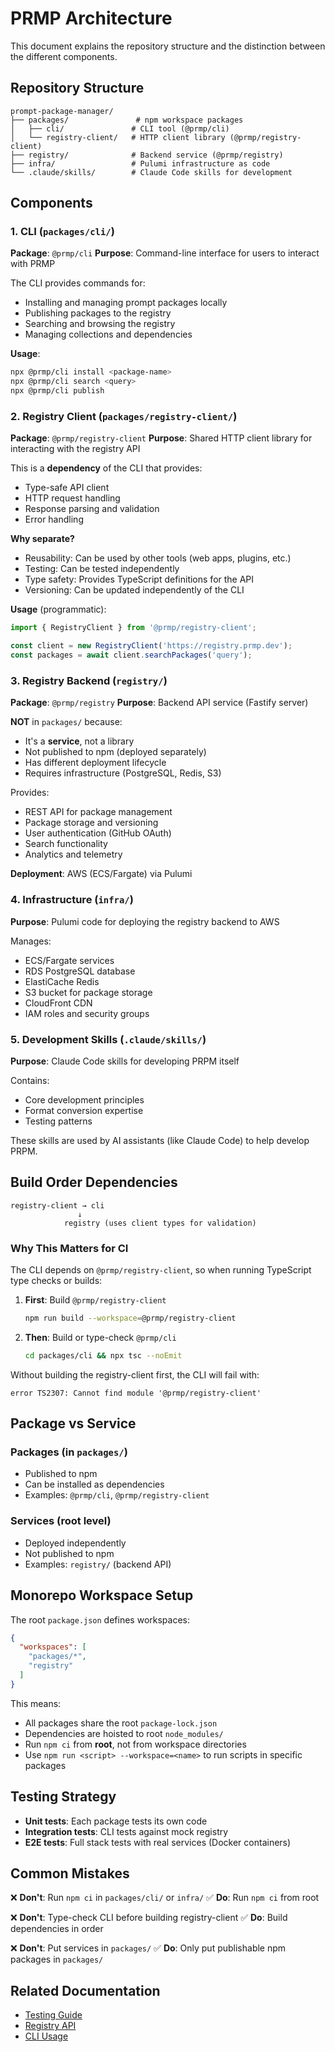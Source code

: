 # PRMP Architecture

This document explains the repository structure and the distinction between the different components.

## Repository Structure

```
prompt-package-manager/
├── packages/               # npm workspace packages
│   ├── cli/               # CLI tool (@prmp/cli)
│   └── registry-client/   # HTTP client library (@prmp/registry-client)
├── registry/              # Backend service (@prmp/registry)
├── infra/                 # Pulumi infrastructure as code
└── .claude/skills/        # Claude Code skills for development
```

## Components

### 1. CLI (`packages/cli/`)

**Package**: `@prmp/cli`
**Purpose**: Command-line interface for users to interact with PRMP

The CLI provides commands for:
- Installing and managing prompt packages locally
- Publishing packages to the registry
- Searching and browsing the registry
- Managing collections and dependencies

**Usage**:
```bash
npx @prmp/cli install <package-name>
npx @prmp/cli search <query>
npx @prmp/cli publish
```

### 2. Registry Client (`packages/registry-client/`)

**Package**: `@prmp/registry-client`
**Purpose**: Shared HTTP client library for interacting with the registry API

This is a **dependency** of the CLI that provides:
- Type-safe API client
- HTTP request handling
- Response parsing and validation
- Error handling

**Why separate?**
- Reusability: Can be used by other tools (web apps, plugins, etc.)
- Testing: Can be tested independently
- Type safety: Provides TypeScript definitions for the API
- Versioning: Can be updated independently of the CLI

**Usage** (programmatic):
```typescript
import { RegistryClient } from '@prmp/registry-client';

const client = new RegistryClient('https://registry.prmp.dev');
const packages = await client.searchPackages('query');
```

### 3. Registry Backend (`registry/`)

**Package**: `@prmp/registry`
**Purpose**: Backend API service (Fastify server)

**NOT** in `packages/` because:
- It's a **service**, not a library
- Not published to npm (deployed separately)
- Has different deployment lifecycle
- Requires infrastructure (PostgreSQL, Redis, S3)

Provides:
- REST API for package management
- Package storage and versioning
- User authentication (GitHub OAuth)
- Search functionality
- Analytics and telemetry

**Deployment**: AWS (ECS/Fargate) via Pulumi

### 4. Infrastructure (`infra/`)

**Purpose**: Pulumi code for deploying the registry backend to AWS

Manages:
- ECS/Fargate services
- RDS PostgreSQL database
- ElastiCache Redis
- S3 bucket for package storage
- CloudFront CDN
- IAM roles and security groups

### 5. Development Skills (`.claude/skills/`)

**Purpose**: Claude Code skills for developing PRPM itself

Contains:
- Core development principles
- Format conversion expertise
- Testing patterns

These skills are used by AI assistants (like Claude Code) to help develop PRPM.

## Build Order Dependencies

```
registry-client → cli
               ↓
            registry (uses client types for validation)
```

### Why This Matters for CI

The CLI depends on `@prmp/registry-client`, so when running TypeScript type checks or builds:

1. **First**: Build `@prmp/registry-client`
   ```bash
   npm run build --workspace=@prmp/registry-client
   ```

2. **Then**: Build or type-check `@prmp/cli`
   ```bash
   cd packages/cli && npx tsc --noEmit
   ```

Without building the registry-client first, the CLI will fail with:
```
error TS2307: Cannot find module '@prmp/registry-client'
```

## Package vs Service

### Packages (in `packages/`)
- Published to npm
- Can be installed as dependencies
- Examples: `@prmp/cli`, `@prmp/registry-client`

### Services (root level)
- Deployed independently
- Not published to npm
- Examples: `registry/` (backend API)

## Monorepo Workspace Setup

The root `package.json` defines workspaces:

```json
{
  "workspaces": [
    "packages/*",
    "registry"
  ]
}
```

This means:
- All packages share the root `package-lock.json`
- Dependencies are hoisted to root `node_modules/`
- Run `npm ci` from **root**, not from workspace directories
- Use `npm run <script> --workspace=<name>` to run scripts in specific packages

## Testing Strategy

- **Unit tests**: Each package tests its own code
- **Integration tests**: CLI tests against mock registry
- **E2E tests**: Full stack tests with real services (Docker containers)

## Common Mistakes

❌ **Don't**: Run `npm ci` in `packages/cli/` or `infra/`
✅ **Do**: Run `npm ci` from root

❌ **Don't**: Type-check CLI before building registry-client
✅ **Do**: Build dependencies in order

❌ **Don't**: Put services in `packages/`
✅ **Do**: Only put publishable npm packages in `packages/`

## Related Documentation

- [Testing Guide](.github/skills/github-actions-testing.md)
- [Registry API](registry/README.md)
- [CLI Usage](packages/cli/README.md)
